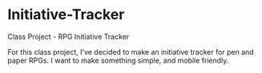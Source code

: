 # Initiative-Tracker
Class Project - RPG Initiative Tracker

For this class project, I've decided to make an initiative tracker for pen and paper RPGs.
I want to make something simple, and mobile friendly.
